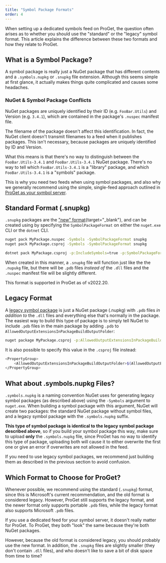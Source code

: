 ```yaml
---
title: "Symbol Package Formats"
order: 4
---
```


When setting up a dedicated symbols feed on ProGet, the question often arises as to whether you should use the "standard" or the "legacy" symbol format. This article explains the difference between these two formats and how they relate to ProGet.

## What is a Symbol Package?

A symbol package is really just a NuGet package that has different contents and a  `.symbols.nupkg` or `.snupkg` file extension. Although this seems simple at first glance, it actually makes things quite complicated and causes some headaches.

### NuGet & Symbol Package Conflicts

NuGet packages are uniquely identified by their ID (e.g. `FooBar.Utils`) and Version (e.g. `3.4.1`), which are contained in the package's `.nuspec` manifest file.

The filename of the package doesn't affect this identification. In fact, the NuGet client doesn't transmit filenames to a feed when it publishes packages. This isn't necessary, because packages are uniquely identified by ID and Version.

What this means is that there's no way to distinguish between the `FooBar.Utils-3.4.1` and `FooBar.Utils-3.4.1` NuGet package. There's no way to tell which `FooBar.Utils-3.4.1` is a "library" package, and which `FooBar.Utils-3.4.1` is a "symbols" package.

This is why you need two feeds when using symbol packages, and also why we generally recommend using the simple, single-feed approach outlined in [ProGet as your symbol server](/docs/proget/feeds/nuget/symbol-and-source-server).

## Standard Format (.snupkg)

`.snupkg` packages are the ["new" format](https://docs.microsoft.com/en-us/nuget/create-packages/symbol-packages-snupkg){target="_blank"}, and can be created using by specifying the `SymbolPackageFormat` on either the `nuget.exe` CLI or the `dotnet` CLI.

```bash
nuget pack MyPackage.nuspec -Symbols -SymbolPackageFormat snupkg
nuget pack MyPackage.csproj -Symbols -SymbolPackageFormat snupkg

dotnet pack MyPackage.csproj -p:IncludeSymbols=true -p:SymbolPackageFormat=snupkg
```

When created in this manner, a `.snupkg` file will function just like the 
the `.nupukg` file, but there will be `.pdb` files *instead of* the `.dll` files and the `.nuspec` manifest file will be slightly different.

This format is supported in ProGet as of v2022.20.

## Legacy Format

A [legacy symbol package](https://docs.microsoft.com/en-us/nuget/create-packages/symbol-packages) is just a NuGet package (.nupkg) with `.pdb` files *in addition to* the `.dll` files and everything else that's normally in the package. The easiest way to build this type of package is to simply tell NuGet to include `.pdb` files in the main package by adding `.pdb` to `AllowedOutputExtensionsInPackageBuildOutputFolder`:

```bash
nuget package MyPackage.csproj -p:AllowedOutputExtensionsInPackageBuildOutputFolder=$(AllowedOutputExtensionsInPackageBuildOutputFolder);.pdb
```

It is also possible to specify this value in the `.csproj` file instead:

```bash
<PropertyGroup>
    <AllowedOutputExtensionsInPackageBuildOutputFolder>$(AllowedOutputExtensionsInPackageBuildOutputFolder);.pdb</AllowedOutputExtensionsInPackageBuildOutputFolder>
</PropertyGroup>
```

## What about .symbols.nupkg Files?

`.symbols.nupkg` is a naming convention NuGet uses for generating legacy symbol packages (as described above) using the `-Symbols` argument to `nuget.exe`. When building a symbol package with this argument, NuGet will create two packages: the standard NuGet package without symbol files, and a legacy symbol package with the `.symbols.nupkg` suffix.

**This type of symbol package is identical to the legacy symbol package described above**, so if you build your symbol package this way, make sure to upload **only** the `.symbols.nupkg` file, since ProGet has no way to identify this type of package, uploading both will cause it to either overwrite the first one or give an error if overwrites are not allowed in the feed.

If you need to use legacy symbol packages, we recommend just building them as described in the previous section to avoid confusion.

## Which Format to Choose for ProGet?

Whenever possible, we recommend using the standard (`.snupkg`) format, since this is Microsoft's current recommendation, and the old format is considered legacy. However, ProGet still supports the legacy format, and the newer format only supports portable `.pdb` files, while the legacy format also supports Microsoft `.pdb` files.

If you use a dedicated feed for your symbol server, it doesn't really matter for ProGet. To ProGet, they both "look" the same because they're both NuGet packages.

However, because the old format is considered legacy, you should probably use the new format. In addition, the  `.snupkg` files are slightly smaller (they don't contain `.dll` files), and who doesn't like to save a bit of disk space from time to time?